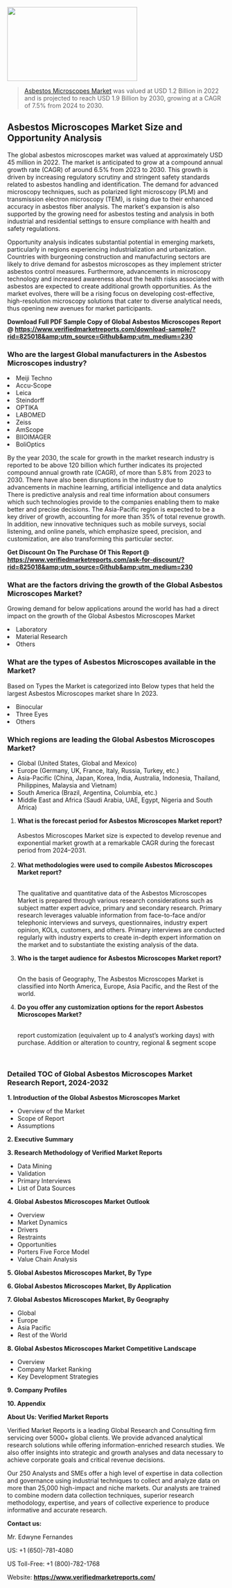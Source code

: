 <img src="https://ffe5etoiles.com/wp-content/uploads/2024/12/MST1-300x171.png" alt="" width="300" height="171" class="alignnone size-medium wp-image-20088" /><blockquote><p><p><a href="https://www.verifiedmarketreports.com/download-sample/?rid=825018&utm_source=Github&utm_medium=230" target="_blank">Asbestos Microscopes Market</a> was valued at USD 1.2 Billion in 2022 and is projected to reach USD 1.9 Billion by 2030, growing at a CAGR of 7.5% from 2024 to 2030.</p></blockquote><p><h2>Asbestos Microscopes Market Size and Opportunity Analysis</h2><p>The global asbestos microscopes market was valued at approximately USD 45 million in 2022. The market is anticipated to grow at a compound annual growth rate (CAGR) of around 6.5% from 2023 to 2030. This growth is driven by increasing regulatory scrutiny and stringent safety standards related to asbestos handling and identification. The demand for advanced microscopy techniques, such as polarized light microscopy (PLM) and transmission electron microscopy (TEM), is rising due to their enhanced accuracy in asbestos fiber analysis. The market's expansion is also supported by the growing need for asbestos testing and analysis in both industrial and residential settings to ensure compliance with health and safety regulations.</p><p>Opportunity analysis indicates substantial potential in emerging markets, particularly in regions experiencing industrialization and urbanization. Countries with burgeoning construction and manufacturing sectors are likely to drive demand for asbestos microscopes as they implement stricter asbestos control measures. Furthermore, advancements in microscopy technology and increased awareness about the health risks associated with asbestos are expected to create additional growth opportunities. As the market evolves, there will be a rising focus on developing cost-effective, high-resolution microscopy solutions that cater to diverse analytical needs, thus opening new avenues for market participants.</p></p><p class=""><strong>Download Full PDF Sample Copy of Global Asbestos Microscopes Report @ <a href="https://www.verifiedmarketreports.com/download-sample/?rid=825018&amp;utm_source=Github&amp;utm_medium=230" target="_blank">https://www.verifiedmarketreports.com/download-sample/?rid=825018&amp;utm_source=Github&amp;utm_medium=230</a></strong></p><h3 id="" class="">Who are the largest Global manufacturers in the Asbestos Microscopes industry?</h3><p><li>Meiji Techno</li><li> Accu-Scope</li><li> Leica</li><li> Steindorff</li><li> OPTIKA</li><li> LABOMED</li><li> Zeiss</li><li> AmScope</li><li> BIIOIMAGER</li><li> BoliOptics</li></p><div class=""><div class="" dir="" data-message-author-role="" data-message-id="" data-message-model-slug=""><div class=""><div class=""><div class=""><div class="" dir="" data-message-author-role="" data-message-id="" data-message-model-slug=""><div class=""><div class=""><p>By the year 2030, the scale for growth in the market research industry is reported to be above 120 billion which further indicates its projected compound annual growth rate (CAGR), of more than 5.8% from 2023 to 2030. There have also been disruptions in the industry due to advancements in machine learning, artificial intelligence and data analytics There is predictive analysis and real time information about consumers which such technologies provide to the companies enabling them to make better and precise decisions. The Asia-Pacific region is expected to be a key driver of growth, accounting for more than 35% of total revenue growth. In addition, new innovative techniques such as mobile surveys, social listening, and online panels, which emphasize speed, precision, and customization, are also transforming this particular sector.</p><p><strong>Get Discount On The Purchase Of This Report @&nbsp; <a href="https://www.verifiedmarketreports.com/ask-for-discount/?rid=825018&amp;utm_source=Github&amp;utm_medium=230" target="_blank">https://www.verifiedmarketreports.com/ask-for-discount/?rid=825018&amp;utm_source=Github&amp;utm_medium=230</a></strong></p></div></div></div></div></div></div></div></div><h3 id="" class="">What are the factors driving the growth of the Global Asbestos Microscopes Market?</h3><p id="" class="">Growing demand for below applications around the world has had a direct impact on the growth of the Global Asbestos Microscopes Market</p><p id="" class=""><li>Laboratory</li><li> Material Research</li><li> Others</li></p><h3 id="" class="">What are the types of Asbestos Microscopes available in the Market?</h3><p id="" class="">Based on Types the Market is categorized into Below types that held the largest Asbestos Microscopes market share In 2023.</p><p id="" class=""><li>Binocular</li><li> Three Eyes</li><li> Others</li></p><h3 id="" class="">Which regions are leading the Global Asbestos Microscopes Market?</h3><ul><li>Global (United States, Global and Mexico)</li><li>Europe (Germany, UK, France, Italy, Russia, Turkey, etc.)</li><li>Asia-Pacific (China, Japan, Korea, India, Australia, Indonesia, Thailand, Philippines, Malaysia and Vietnam)</li><li>South America (Brazil, Argentina, Columbia, etc.)</li><li>Middle East and Africa (Saudi Arabia, UAE, Egypt, Nigeria and South Africa)</li></ul><p><ol><li><strong>What is the forecast period for Asbestos Microscopes Market report?<br /></strong><br /><span data-sheets-root="1" data-sheets-value="{&quot;1&quot;:2,&quot;2&quot;:&quot;XXXX size is expected to develop revenue and exponential market growth at a remarkable CAGR during the forecast period from 2024&ndash;2030.&quot;}" data-sheets-userformat="{&quot;2&quot;:12674,&quot;4&quot;:{&quot;1&quot;:2,&quot;2&quot;:16776960},&quot;10&quot;:2,&quot;11&quot;:0,&quot;15&quot;:&quot;Arial&quot;,&quot;16&quot;:12}">Asbestos Microscopes Market size is expected to develop revenue and exponential market growth at a remarkable CAGR during the forecast period from 2024&ndash;2031.</span><br /><br /></li><li><strong>What methodologies were used to compile Asbestos Microscopes Market report?<br /><br /></strong><p>The qualitative and quantitative data of the&nbsp;Asbestos Microscopes Market is prepared through various research considerations such as subject matter expert advice, primary and secondary research. Primary research leverages valuable information from face-to-face and/or telephonic interviews and surveys, questionnaires, industry expert opinion, KOLs, customers, and others. Primary interviews are conducted regularly with industry experts to create in-depth expert information on the market and to substantiate the existing analysis of the data.&nbsp;</p></li><li><strong>Who is the target audience for Asbestos Microscopes Market report?<br /><br /></strong><p>On the basis of Geography, The&nbsp;Asbestos Microscopes Market is classified into North America, Europe, Asia Pacific, and the Rest of the world.</p></li><li><strong>Do you offer any customization options for the report Asbestos Microscopes Market?<br /><br /></strong><p>report customization (equivalent up to 4 analyst&rsquo;s working days) with purchase. Addition or alteration to country, regional &amp; segment scope</p><p>&nbsp;</p></li></ol></p><h3 id="" class="">Detailed TOC of Global Asbestos Microscopes Market Research Report, 2024-2032</h3><p id="" class=""><strong>1. Introduction of the Global Asbestos Microscopes Market</strong></p><ul><li>Overview of the Market</li><li>Scope of Report</li><li>Assumptions</li></ul><p id="" class=""><strong>2. Executive Summary</strong></p><p id="" class=""><strong>3. Research Methodology of&nbsp;Verified Market Reports</strong></p><ul><li>Data Mining</li><li>Validation</li><li>Primary Interviews</li><li>List of Data Sources</li></ul><p id="" class=""><strong>4. Global Asbestos Microscopes Market Outlook</strong></p><ul><li>Overview</li><li>Market Dynamics</li><li>Drivers</li><li>Restraints</li><li>Opportunities</li><li>Porters Five Force Model</li><li>Value Chain Analysis</li></ul><p id="" class=""><strong>5. Global Asbestos Microscopes Market, By&nbsp;Type</strong></p><p id="" class=""><strong>6. Global Asbestos Microscopes Market, By Application</strong></p><p id="" class=""><strong>7. Global Asbestos Microscopes Market, By Geography</strong></p><ul><li>Global</li><li>Europe</li><li>Asia Pacific</li><li>Rest of the World</li></ul><p id="" class=""><strong>8. Global Asbestos Microscopes Market Competitive Landscape</strong></p><ul><li>Overview</li><li>Company Market Ranking</li><li>Key Development Strategies</li></ul><p id="" class=""><strong>9. Company Profiles</strong></p><p id="" class=""><strong>10. Appendix</strong></p><p id="" class=""><strong>About Us: Verified Market Reports</strong></p><p id="" class="">Verified Market Reports is a leading Global Research and Consulting firm servicing over 5000+ global clients. We provide advanced analytical research solutions while offering information-enriched research studies. We also offer insights into strategic and growth analyses and data necessary to achieve corporate goals and critical revenue decisions.</p><p id="" class="">Our 250 Analysts and SMEs offer a high level of expertise in data collection and governance using industrial techniques to collect and analyze data on more than 25,000 high-impact and niche markets. Our analysts are trained to combine modern data collection techniques, superior research methodology, expertise, and years of collective experience to produce informative and accurate research.</p><p id="" class=""><strong>Contact us:</strong></p><p id="" class="">Mr. Edwyne Fernandes</p><p id="" class="">US: +1 (650)-781-4080</p><p id="" class="">US Toll-Free: +1 (800)-782-1768</p><p id="" class="">Website: <a target="" data-test-app-aware-link=""><strong>https://www.verifiedmarketreports.com/</strong></a></p>
